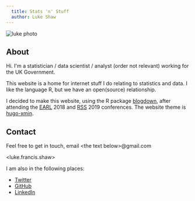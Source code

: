 ```yaml
---
  title: Stats 'n' Stuff
  author: Luke Shaw
---
```


![luke photo](/./about_files/profile.PNG)

## About 

Hi. I'm a statistician / data scientist /  analyst (order not relevant) working for the UK Government. 



This website is a home for internet stuff I do relating to statistics and data. I like the language R, but we have an open(source) relationship.

I decided to make this website, using the R package [blogdown](https://github.com/rstudio/blogdown), after attending the [EARL](https://earlconf.com/) 2018 and [RSS](http://www.rss.org.uk/RSS/Events/RSS_Conference/RSS/Events/RSS_Conference.aspx?) 2019 conferences. The website theme is [hugo-xmin](https://github.com/yihui/hugo-xmin).

## Contact 

Feel free to get in touch, email \<the text below\>@gmail.com

\<luke.francis.shaw\>

I am also in the following places:

* [Twitter](https://twitter.com/lukefshaw)
* [GitHub](https://github.com/Luke-Shaw)
* [LinkedIn](https://www.linkedin.com/in/luke-shaw-bba802153/)

